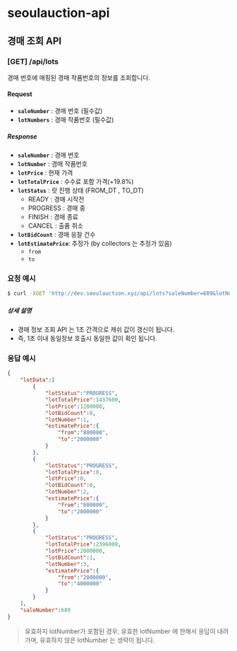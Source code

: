 # seoulauction-api

## 경매 조회 API

### [GET] /api/lots

경매 번호에 매핑된 경매 작품번호의 정보를 조회합니다.

#### Request 
* **`saleNumber`** : 경매 번호 (필수값)
* **`lotNumbers`** : 경매 작품번호 (필수값)

##### Response
* **`saleNumber`** : 경매 번호
* **`lotNumber`** : 경매 작품번호
* **`lotPrice`** : 현재 가격
* **`lotTotalPrice`** : 수수료 포함 가격(+19.8%) 
* **`lotStatus`** : 랏 진행 상태 (FROM_DT , TO_DT)
  * READY : 경매 시작전
  * PROGRESS : 경매 중
  * FINISH : 경매 종료
  * CANCEL : 출품 취소
* **`lotBidCount`** : 경매 응찰 건수 
* **`lotEstimatePrice`**: 추정가 (by collectors 는 추정가 있음)
  * `from`
  * `to`


### 요청 예시

```sh
$ curl -XGET 'http://dev.seoulauction.xyz/api/lots?saleNumber=689&lotNumbers=1,2,3'
```


##### 상세 설명

* 경매 정보 조회 API 는 1초 간격으로 캐쉬 값이 갱신이 됩니다. 
* 즉, 1초 이내 동일정보 호출시 동일한 값이 확인 됩니다.



### 응답 예시

```json
{
	"lotData":[
		{
			"lotStatus":"PROGRESS",
			"lotTotalPrice":1437600,
			"lotPrice":1200000,
			"lotBidCount":8,
			"lotNumber":1,
			"estimatePrice":{
				"from":"800000",
				"to":"2000000"
			}
		},
		{
			"lotStatus":"PROGRESS",
			"lotTotalPrice":0,
			"lotPrice":0,
			"lotBidCount":0,
			"lotNumber":2,
			"estimatePrice":{
				"from":"800000",
				"to":"2000000"
			}
		},
		{
			"lotStatus":"PROGRESS",
			"lotTotalPrice":2396000,
			"lotPrice":2000000,
			"lotBidCount":1,
			"lotNumber":3,
			"estimatePrice":{
				"from":"2000000",
				"to":"4000000"
			}
		}
	],
	"saleNumber":689
}
```

> 유효하지 lotNumber가 포함된 경우, 유효한 lotNumber 에 한해서 응답이 내려가며, 유효하지 않은 lotNumber 는 생략이 됩니다.


